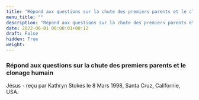 ```yaml
---
title: "Répond aux questions sur la chute des premiers parents et le clonage humain"
menu_title: ""
description: "Répond aux questions sur la chute des premiers parents et le clonage humain"
date: 2022-06-01 06:00:01+00:12
draft: False
hidden: True
weight:
---
```

### Répond aux questions sur la chute des premiers parents et le clonage humain

Jésus - reçu par Kathryn Stokes le 8 Mars 1998, Santa Cruz, Californie, USA.



